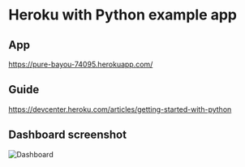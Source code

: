 # Heroku with Python example app
## App  
https://pure-bayou-74095.herokuapp.com/  
## Guide  
https://devcenter.heroku.com/articles/getting-started-with-python  
## Dashboard screenshot  
![Dashboard](https://i.imgur.com/FkqaZ8W.png)
